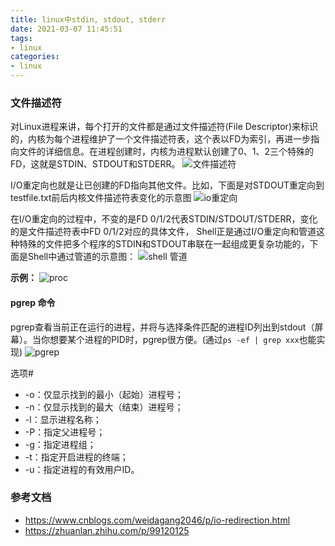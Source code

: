 ```yaml
---
title: linux中stdin, stdout, stderr
date: 2021-03-07 11:45:51
tags:
- linux
categories:
- linux
---
```


### 文件描述符
对Linux进程来讲，每个打开的文件都是通过文件描述符(File Descriptor)来标识的，内核为每个进程维护了一个文件描述符表，这个表以FD为索引，再进一步指向文件的详细信息。在进程创建时，内核为进程默认创建了0、1、2三个特殊的FD，这就是STDIN、STDOUT和STDERR。
![文件描述符](https://fafucoder-1252756369.cos.ap-nanjing.myqcloud.com/008eGmZEly1gobnjioex4j318c0iyjwp.jpg)

I/O重定向也就是让已创建的FD指向其他文件。比如，下面是对STDOUT重定向到testfile.txt前后内核文件描述符表变化的示意图
![io重定向](https://fafucoder-1252756369.cos.ap-nanjing.myqcloud.com/008eGmZEly1gobnkjht9yj31qe0q6n0f.jpg)

在I/O重定向的过程中，不变的是FD 0/1/2代表STDIN/STDOUT/STDERR，变化的是文件描述符表中FD 0/1/2对应的具体文件，  Shell正是通过I/O重定向和管道这种特殊的文件把多个程序的STDIN和STDOUT串联在一起组成更复杂功能的，下面是Shell中通过管道的示意图：
![shell 管道](https://fafucoder-1252756369.cos.ap-nanjing.myqcloud.com/008eGmZEly1gobnmgdm7qj31jy0g0aci.jpg)

**示例：**
![proc](https://fafucoder-1252756369.cos.ap-nanjing.myqcloud.com/008eGmZEly1gobnofym2sj316m0kaaf4.jpg)


#### pgrep 命令
pgrep查看当前正在运行的进程，并将与选择条件匹配的进程ID列出到stdout（屏幕）。当你想要某个进程的PID时，pgrep很方便。(通过`ps -ef | grep xxx`也能实现)
![pgrep](https://fafucoder-1252756369.cos.ap-nanjing.myqcloud.com/008eGmZEly1gobo1kab79j31gg04wabi.jpg)

选项#
- -o：仅显示找到的最小（起始）进程号；
- -n：仅显示找到的最大（结束）进程号；
- -l：显示进程名称；
- -P：指定父进程号；
- -g：指定进程组；
- -t：指定开启进程的终端；
- -u：指定进程的有效用户ID。

### 参考文档
- https://www.cnblogs.com/weidagang2046/p/io-redirection.html
- https://zhuanlan.zhihu.com/p/99120125